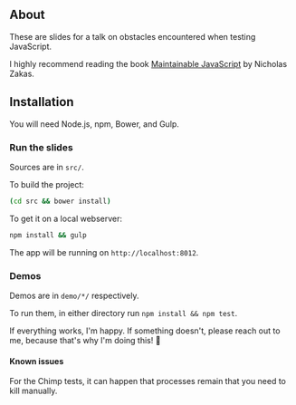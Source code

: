 ## About
These are slides for a talk on obstacles encountered when testing JavaScript.

I highly recommend reading the book
[Maintainable JavaScript](http://shop.oreilly.com/product/0636920025245.do)
by Nicholas Zakas.

## Installation
You will need Node.js, npm, Bower, and Gulp.

### Run the slides

Sources are in `src/`.

To build the project:

```bash
(cd src && bower install)
```

To get it on a local webserver:
```bash
npm install && gulp
```

The app will be running on `http://localhost:8012`.

### Demos
Demos are in `demo/*/` respectively.

To run them, in either directory run `npm install && npm test`.

If everything works, I'm happy. If something doesn't, please reach out to me,
because that's why I'm doing this! 🐢

#### Known issues
For the Chimp tests, it can happen that processes remain that you need to kill
manually.
